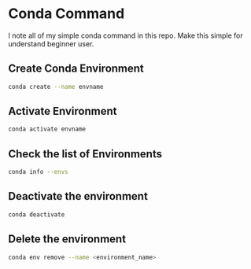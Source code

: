 # Conda Command
I note all of my simple conda command in this repo. Make this simple for understand beginner user.

## Create Conda Environment 
```bash
conda create --name envname 
```

## Activate Environment 
```bash
conda activate envname
```

## Check the list of Environments 
```bash
conda info --envs
```

## Deactivate the environment
```bash
conda deactivate
```

## Delete the environment
```bash
conda env remove --name <environment_name>
```
    
    
